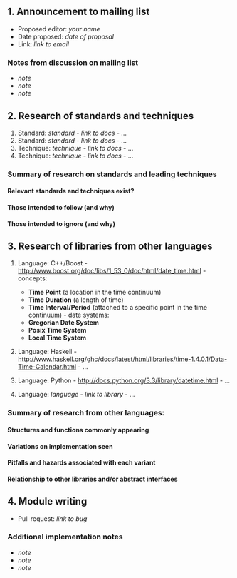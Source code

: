## 1. Announcement to mailing list

  - Proposed editor: _your name_
  - Date proposed: _date of proposal_
  - Link: _link to email_

###  Notes from discussion on mailing list

  - _note_
  - _note_
  - _note_

## 2. Research of standards and techniques

  1. Standard: _standard_
    - _link to docs_
    - ...
  2. Standard: _standard_
    - _link to docs_
    - ...
  1. Technique: _technique_
    - _link to docs_
    - ...
  2. Technique: _technique_
    - _link to docs_
    - ...

### Summary of research on standards and leading techniques
#### Relevant standards and techniques exist?
#### Those intended to follow (and why)
#### Those intended to ignore (and why)

## 3. Research of libraries from other languages

  1. Language: C++/Boost
    - http://www.boost.org/doc/libs/1_53_0/doc/html/date_time.html
    - concepts:
        - **Time Point** (a location in the time continuum)
        - **Time Duration** (a length of time)
        - **Time Interval/Period** (attached to a specific point in the time continuum)
    - date systems:
        - **Gregorian Date System**
        - **Posix Time System**
        - **Local Time System**

  2. Language: Haskell
    - http://www.haskell.org/ghc/docs/latest/html/libraries/time-1.4.0.1/Data-Time-Calendar.html
    - ...
  3. Language: Python
    - http://docs.python.org/3.3/library/datetime.html
    - ...
  4. Language: _language_
    - _link to library_
    - ...

### Summary of research from other languages:
#### Structures and functions commonly appearing
#### Variations on implementation seen
#### Pitfalls and hazards associated with each variant
#### Relationship to other libraries and/or abstract interfaces

## 4. Module writing

  - Pull request: _link to bug_

### Additional implementation notes

  - _note_
  - _note_
  - _note_